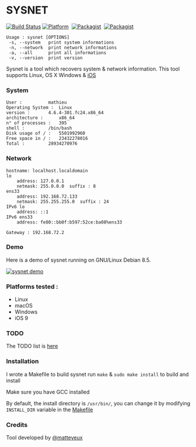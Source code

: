 # SYSNET

[![Build Status](https://travis-ci.org/matteyeux/sysnet.svg?branch=master)](https://travis-ci.org/matteyeux/sysnet)
[![Platform](https://img.shields.io/badge/platform-multiples-yellowgreen.svg)](https://github.com/matteyeux/sysnet#platforms-tested-) 
[![Packagist](https://img.shields.io/badge/license-MIT-orange.svg)](https://github.com/matteyeux/sysnet/blob/master/LICENSE)&nbsp;
[![Packagist](https://img.shields.io/badge/contact-matteyeux-blue.svg)](https://twitter.com/matteyeux) 

```
Usage : sysnet [OPTIONS]
 -s, --system   print system informations
 -n, --network  print network informations
 -a, --all      print all informations
 -v, --version  print version
```

Sysnet is a tool which recovers system & network information.
This tool supports Linux, OS X Windows & [iOS](https://github.com/theos/theos)

###  System 

```
User : 			mathieu
Operating System :	Linux
version :		4.6.4-301.fc24.x86_64
architecture : 		x86_64
n° of processes : 	395
shell : 		/bin/bash
Disk usage of / : 	5501992960 
Free space in / : 	23432278016
Total : 		28934270976

```

### Network

```
hostname: localhost.localdomain
lo
	address: 127.0.0.1
	netmask: 255.0.0.0	suffix : 8
ens33
	address: 192.168.72.133
	netmask: 255.255.255.0	suffix : 24
IPv6 lo
	address: ::1
IPv6 ens33
	address: fe80::bb0f:b597:52ce:ba08%ens33

Gateway : 192.168.72.2
```



### Demo

Here is a demo of sysnet running on GNU/Linux Debian 8.5. 

[![sysnet demo](https://asciinema.org/a/6jo8dd7d66ljrso5xon8ob5ub.png)](https://asciinema.org/a/6jo8dd7d66ljrso5xon8ob5ub)

### Platforms tested :

- Linux
- macOS
- Windows
- iOS 9

### TODO

The TODO list is [here](https://github.com/matteyeux/sysnet/projects/1)
### Installation 

I wrote a Makefile to build sysnet run `make` & `sudo make install` to build and install

Make sure you have GCC installed

By default, the install directory is `/usr/bin/`, you can change it by modifying `INSTALL_DIR` variable in the [Makefile](https://github.com/matteyeux/sysnet/blob/master/Makefile#L4) 



### Credits

Tool developed by [@matteyeux](https://twitter.com/matteyeux)
